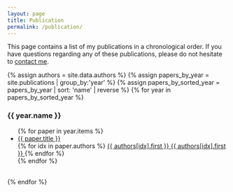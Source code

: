 ```yaml
---
layout: page
title: Publication
permalink: /publication/
---
```


This page contains a list of my publications in a chronological order.
If you have questions regarding any of these publications, please do not
hesitate to <a href="mailto:{{site.email}}">contact me</a>.

{% assign authors = site.data.authors %}
{% assign papers_by_year = site.publications | group_by:'year' %}
{% assign papers_by_sorted_year = papers_by_year | sort: 'name' | reverse %}
{% for year in papers_by_sorted_year %}
  <h3>{{ year.name }}</h3>
  <ul>
    {% for paper in year.items %}
    <li>
      <a href="{{ paper.url }}">
        {{ paper.title }}
      </a><br>
      {% for idx in paper.authors %}
        <a href="{{ authors[idx].website }}">
          {{ authors[idx].first }} {{ authors[idx].first }}
        </a>
      {% endfor %}
    </li>
    {% endfor %}
  </ul><br>
{% endfor %}
